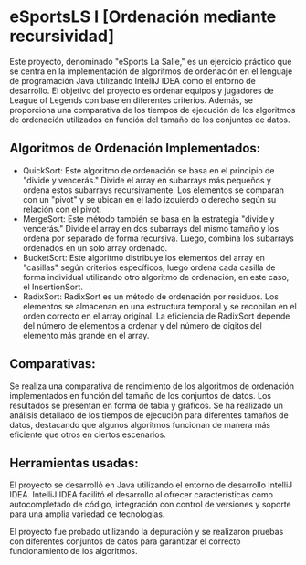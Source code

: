 # eSportsLS I [Ordenación mediante recursividad]
Este proyecto, denominado "eSports La Salle," es un ejercicio práctico que se centra en la implementación de algoritmos de ordenación en el lenguaje de programación Java utilizando IntelliJ IDEA como el entorno de desarrollo. El objetivo del proyecto es ordenar equipos y jugadores de League of Legends con base en diferentes criterios. Además, se proporciona una comparativa de los tiempos de ejecución de los algoritmos de ordenación utilizados en función del tamaño de los conjuntos de datos.
## Algoritmos de Ordenación Implementados:
- QuickSort: Este algoritmo de ordenación se basa en el principio de "divide y vencerás." Divide el array en subarrays más pequeños y ordena estos subarrays recursivamente. Los elementos se comparan con un "pivot" y se ubican en el lado izquierdo o derecho según su relación con el pivot.
- MergeSort: Este método también se basa en la estrategia "divide y vencerás." Divide el array en dos subarrays del mismo tamaño y los ordena por separado de forma recursiva. Luego, combina los subarrays ordenados en un solo array ordenado.
- BucketSort: Este algoritmo distribuye los elementos del array en "casillas" según criterios específicos, luego ordena cada casilla de forma individual utilizando otro algoritmo de ordenación, en este caso, el InsertionSort.
- RadixSort: RadixSort es un método de ordenación por residuos. Los elementos se almacenan en una estructura temporal y se recopilan en el orden correcto en el array original. La eficiencia de RadixSort depende del número de elementos a ordenar y del número de dígitos del elemento más grande en el array.
## Comparativas:
Se realiza una comparativa de rendimiento de los algoritmos de ordenación implementados en función del tamaño de los conjuntos de datos. Los resultados se presentan en forma de tabla y gráficos. Se ha realizado un análisis detallado de los tiempos de ejecución para diferentes tamaños de datos, destacando que algunos algoritmos funcionan de manera más eficiente que otros en ciertos escenarios.
## Herramientas usadas:
El proyecto se desarrolló en Java utilizando el entorno de desarrollo IntelliJ IDEA. IntelliJ IDEA facilitó el desarrollo al ofrecer características como autocompletado de código, integración con control de versiones y soporte para una amplia variedad de tecnologías.

El proyecto fue probado utilizando la depuración y se realizaron pruebas con diferentes conjuntos de datos para garantizar el correcto funcionamiento de los algoritmos.
